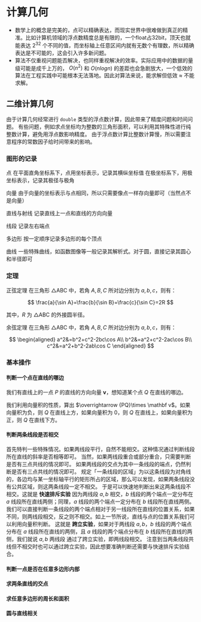 # 计算几何

- 数学上的概念是完美的，点可以精确表达，而现实世界中很难做到真正的精准。比如计算机领域的浮点数精度总是有限的，一个float占32bit，顶天也就能表达 $2^{32}$ 个不同的值，而坐标轴上任意区间内就有无数个有理数，所以精确表达是不可能的，这会引入许多新问题。
- 算法不仅重视问题能否解决，也同样重视解决的效率。实际应用中的数据的量级可能是成千上万的， $O(n^{2})$ 和 $O(n log n)$ 的差距也会急剧放大，一个低效的算法在工程实践中可能根本无法落地。因此对算法来说，能求解但低效 ≈ 不能求解。

## 二维计算几何

由于计算几何经常进行 `double` 类型的浮点数计算，因此带来了精度问题和时间问题。
有些问题，例如求点坐标均为整数的三角形面积，可以利用其特殊性进行纯整数计算，避免用浮点数影响精度。
由于浮点数计算比整数计算慢，所以需要注意程序的常数因子给时间带来的影响。

### 图形的记录

点
在平面直角坐标系下，点用坐标表示，记录其横纵坐标值
在极坐标系下，用极坐标表示，记录其极径与极角

向量
由于向量的坐标表示与点相同，所以只需要像点一样存向量即可（当然点不是向量）

直线与射线
记录直线上一点和直线的方向向量

线段
记录左右端点

多边形
按一定顺序记录多边形的每个顶点

曲线
一些特殊曲线，如函数图像等一般记录其解析式。对于圆，直接记录其圆心和半径即可

### 定理

正弦定理
在三角形 $\triangle \text{ABC}$ 中，若角 $A,B,C$ 所对边分别为 $a,b,c$，则有：

$$ \frac{a}{\sin A}=\frac{b}{\sin B}=\frac{c}{\sin C}=2R $$

其中，$R$ 为 $\triangle \text{ABC}$ 的外接圆半径。

余弦定理
在三角形 $\triangle \text{ABC}$ 中，若角 $A,B,C$ 所对边分别为 $a,b,c$，则有：

$$ \begin{aligned} a^2&=b^2+c^2-2bc\cos A\\ b^2&=a^2+c^2-2ac\cos B\\ c^2&=a^2+b^2-2ab\cos C \end{aligned} $$

### 基本操作

#### 判断一个点在直线的哪边

我们有直线上的一点 $P$ 的直线的方向向量 $\mathbf v$，想知道某个点 $Q$ 在直线的哪边。

我们利用向量积的性质，算出 $\overrightarrow {PQ}\times \mathbf v$。如果向量积为负，则 $Q$ 在直线上方，如果向量积为 $0$，则 $Q$ 在直线上，如果向量积为正，则 $Q$ 在直线下方。

#### 判断两条线段是否相交
首先特判一些特殊情况。如果两线段平行，自然不能相交。这种情况通过判断线段所在直线的斜率是否相等即可。
当然，如果两线段重合或部分重合，只需要判断是否有三点共线的情况即可。
如果两线段的交点为其中一条线段的端点，仍然判断是否有三点共线的情况即可。
规定「一条线段的区域」为以这条线段为对角线的，各边均与某一坐标轴平行的矩形所占的区域，那么可以发现，如果两条线段没有公共区域，则这两条线段一定不相交。
于是可以快速地判断出来这两条线段不相交。这就是 **快速排斥实验**
因为两线段 $a,b$ 相交，$b$ 线段的两个端点一定分布在 $a$ 线段所在直线两侧；同理，$a$ 线段的两个端点一定分布在 $b$ 线段所在直线两侧。我们可以直接判断一条线段的两个端点相对于另一线段所在直线的位置关系，如果不同，则两线段相交，反之则不相交。如上一节所说，直线与点的位置关系我们可以利用向量积判断。
这就是 **跨立实验**，如果对于两线段 $a,b$，$b$ 线段的两个端点分布在 $a$ 线段所在直线的两侧，且  $a$ 线段的两个端点分布在 $b$ 线段所在直线的两侧，我们就说 $a,b$ 两线段 通过了跨立实验，即两线段相交。
注意到当两条线段共线但不相交时也可以通过跨立实验，因此想要准确判断还需要与快速排斥实验结合。

#### 判断一点是否在任意多边形内部

#### 求两条直线的交点

#### 求任意多边形的周长和面积

#### 圆与直线相关

